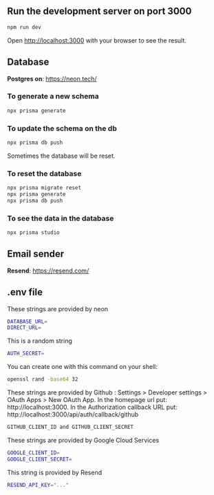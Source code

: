 ## Run the development server on port 3000

```bash
npm run dev
```

Open [http://localhost:3000](http://localhost:3000) with your browser to see the result.

## Database

**Postgres on**: https://neon.tech/

### To generate a new schema

```bash
npx prisma generate
```

### To update the schema on the db

```bash
npx prisma db push
```

Sometimes the database will be reset.

### To reset the database

```bash
npx prisma migrate reset
npx prisma generate
npx prisma db push
```

### To see the data in the database

```bash
npx prisma studio
```

## Email sender

**Resend**: https://resend.com/

## .env file

These strings are provided by neon

```bash
DATABASE_URL=
DIRECT_URL=
```

This is a random string

```bash
AUTH_SECRET=
```

You can create one with this command on your shell:

```bash
openssl rand -base64 32
```

These strings are provided by Github : Settings > Developer settings > OAuth Apps > New OAuth App. In the homepage url put: http://localhost:3000. In the Authorization callback URL put: http://localhost:3000/api/auth/callback/github

```bash
GITHUB_CLIENT_ID and GITHUB_CLIENT_SECRET
```

These strings are provided by Google Cloud Services

```bash
GOOGLE_CLIENT_ID=
GOOGLE_CLIENT_SECRET=
```

This string is provided by Resend

```bash
RESEND_API_KEY="..."
```
